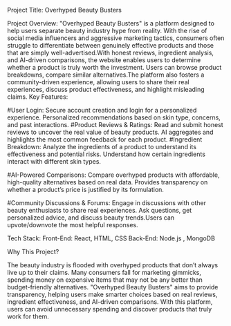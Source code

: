 Project Title: Overhyped Beauty Busters

Project Overview: "Overhyped Beauty Busters" is a platform designed to help users separate beauty industry hype from reality. With the rise of social media influencers and aggressive marketing tactics, consumers often struggle to differentiate between genuinely effective products and those that are simply well-advertised.With honest reviews, ingredient analysis, and AI-driven comparisons, the website enables users to determine whether a product is truly worth the investment. Users can browse product breakdowns, compare similar alternatives.The platform also fosters a community-driven experience, allowing users to share their real experiences, discuss product effectiveness, and highlight misleading claims.
Key Features:

#User Login: Secure account creation and login for a personalized experience.
Personalized recommendations based on skin type, concerns, and past interactions.
#Product Reviews & Ratings: Read and submit honest reviews to uncover the real value of beauty products.
AI aggregates and highlights the most common feedback for each product.
#Ingredient Breakdown: Analyze the ingredients of a product to understand its effectiveness and potential risks.
Understand how certain ingredients interact with different skin types.

#AI-Powered Comparisons: Compare overhyped products with affordable, high-quality alternatives based on real data.
Provides transparency on whether a product’s price is justified by its formulation.

#Community Discussions & Forums: Engage in discussions with other beauty enthusiasts to share real experiences.
Ask questions, get personalized advice, and discuss beauty trends.Users can upvote/downvote the most helpful responses.

Tech Stack:
Front-End: React, HTML, CSS
Back-End: Node.js , MongoDB

Why This Project?

The beauty industry is flooded with overhyped products that don’t always live up to their claims. Many consumers fall for marketing gimmicks, spending money on expensive items that may not be any better than budget-friendly alternatives. "Overhyped Beauty Busters" aims to provide transparency, helping users make smarter choices based on real reviews, ingredient effectiveness, and AI-driven comparisons. With this platform, users can avoid unnecessary spending and discover products that truly work for them.
